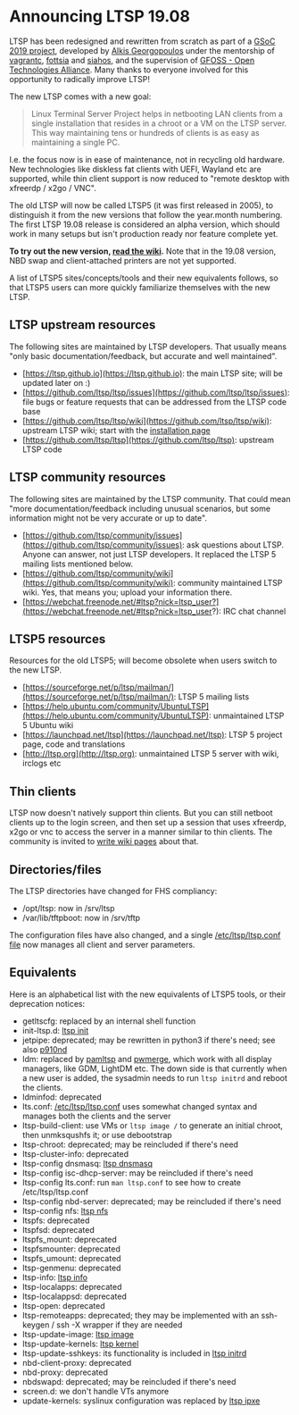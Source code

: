 # Announcing LTSP 19.08
LTSP has been redesigned and rewritten from scratch as part of a [GSoC 2019 project](https://summerofcode.withgoogle.com/projects/#4558570069164032), developed by [Alkis Georgopoulos](https://github.com/alkisg) under the mentorship of [vagrantc](https://github.com/vagrantc), [fottsia](https://github.com/fottsia) and [siahos](https://github.com/siahos), and the supervision of [GFOSS - Open Technologies Alliance](https://summerofcode.withgoogle.com/organizations/4954936912117760/). Many thanks to everyone involved for this opportunity to radically improve LTSP!

The new LTSP comes with a new goal: 
> Linux Terminal Server Project helps in netbooting LAN clients from a single installation that resides in a chroot or a VM on the LTSP server. This way maintaining tens or hundreds of clients is as easy as maintaining a single PC.

I.e. the focus now is in ease of maintenance, not in recycling old hardware. New technologies like diskless fat clients with UEFI, Wayland etc are supported, while thin client support is now reduced to "remote desktop with xfreerdp / x2go / VNC".

The old LTSP will now be called LTSP5 (it was first released in 2005), to distinguish it from the new versions that follow the year.month numbering. The first LTSP 19.08 release is considered an alpha version, which should work in many setups but isn't production ready nor feature complete yet.

**To try out the new version, [read the wiki](https://github.com/ltsp/ltsp/wiki/installation).** Note that in the 19.08 version, NBD swap and client-attached printers are not yet supported.

A list of LTSP5 sites/concepts/tools and their new equivalents follows, so that LTSP5 users can more quickly familiarize themselves with the new LTSP.

## LTSP upstream resources
The following sites are maintained by LTSP developers. That usually means "only basic documentation/feedback, but accurate and well maintained".
* [https://ltsp.github.io](https://ltsp.github.io): the main LTSP site; will be updated later on :)
* [https://github.com/ltsp/ltsp/issues](https://github.com/ltsp/ltsp/issues): file bugs or feature requests that can be addressed from the LTSP code base
* [https://github.com/ltsp/ltsp/wiki](https://github.com/ltsp/ltsp/wiki): upstream LTSP wiki; start with the [installation page](https://github.com/ltsp/ltsp/wiki/installation)
* [https://github.com/ltsp/ltsp](https://github.com/ltsp/ltsp): upstream LTSP code

## LTSP community resources
The following sites are maintained by the LTSP community. That could mean "more documentation/feedback including unusual scenarios, but some information might not be very accurate or up to date".
* [https://github.com/ltsp/community/issues](https://github.com/ltsp/community/issues): ask questions about LTSP. Anyone can answer, not just LTSP developers. It replaced the LTSP 5 mailing lists mentioned below.
* [https://github.com/ltsp/community/wiki](https://github.com/ltsp/community/wiki): community maintained LTSP wiki. Yes, that means you; upload your information there.
* [https://webchat.freenode.net/#ltsp?nick=ltsp_user?](https://webchat.freenode.net/#ltsp?nick=ltsp_user?): IRC chat channel

## LTSP5 resources
Resources for the old LTSP5; will become obsolete when users switch to the new LTSP.
* [https://sourceforge.net/p/ltsp/mailman/](https://sourceforge.net/p/ltsp/mailman/): LTSP 5 mailing lists
* [https://help.ubuntu.com/community/UbuntuLTSP](https://help.ubuntu.com/community/UbuntuLTSP): unmaintained LTSP 5 Ubuntu wiki
* [https://launchpad.net/ltsp](https://launchpad.net/ltsp): LTSP 5 project page, code and translations
* [http://ltsp.org](http://ltsp.org): unmaintained LTSP 5 server with wiki, irclogs etc

## Thin clients
LTSP now doesn't natively support thin clients. But you can still netboot
clients up to the login screen, and then set up a session that uses xfreerdp,
x2go or vnc to access the server in a manner similar to thin clients. The
community is invited to
[write wiki pages](https://github.com/ltsp/community/wiki) about that.

## Directories/files
The LTSP directories have changed for FHS compliancy:
 * /opt/ltsp: now in /srv/ltsp
 * /var/lib/tftpboot: now in /srv/tftp

The configuration files have also changed, and a single [/etc/ltsp/ltsp.conf file](https://github.com/ltsp/ltsp/blob/master/docs/ltsp.conf.5.md) now manages all client and server parameters.

## Equivalents
Here is an alphabetical list with the new equivalents of LTSP5 tools, or their deprecation notices:
 * getltscfg: replaced by an internal shell function
 * init-ltsp.d: [ltsp init](https://github.com/ltsp/ltsp/tree/master/ltsp/client/init)
 * jetpipe: deprecated; may be rewritten in python3 if there's need; see also [p910nd](https://manpages.debian.org/p910nd)
 * ldm: replaced by [pamltsp](https://github.com/ltsp/ltsp/blob/master/ltsp/client/login/pamltsp) and [pwmerge](https://github.com/ltsp/ltsp/blob/master/ltsp/client/login/pwmerge), which work with all display managers, like GDM, LightDM etc. The down side is that currently when a new user is added, the sysadmin needs to run `ltsp initrd` and reboot the clients.
 * ldminfod: deprecated
 * lts.conf: [/etc/ltsp/ltsp.conf](https://github.com/ltsp/ltsp/blob/master/docs/ltsp.conf.5.md) uses somewhat changed syntax and manages both the clients and the server
 * ltsp-build-client: use VMs or `ltsp image /` to generate an initial chroot, then unmksqushfs it; or use debootstrap
 * ltsp-chroot: deprecated; may be reincluded if there's need
 * ltsp-cluster-info: deprecated
 * ltsp-config dnsmasq: [ltsp dnsmasq](https://github.com/ltsp/ltsp/blob/master/docs/ltsp-dnsmasq.8.md)
 * ltsp-config isc-dhcp-server: may be reincluded if there's need
 * ltsp-config lts.conf: run `man ltsp.conf` to see how to create /etc/ltsp/ltsp.conf
 * ltsp-config nbd-server: deprecated; may be reincluded if there's need
 * ltsp-config nfs: [ltsp nfs](https://github.com/ltsp/ltsp/blob/master/docs/ltsp-nfs.8.md)
 * ltspfs: deprecated
 * ltspfsd: deprecated
 * ltspfs_mount: deprecated
 * ltspfsmounter: deprecated
 * ltspfs_umount: deprecated
 * ltsp-genmenu: deprecated
 * ltsp-info: [ltsp info](https://github.com/ltsp/ltsp/blob/master/docs/ltsp-info.8.md)
 * ltsp-localapps: deprecated
 * ltsp-localappsd: deprecated
 * ltsp-open: deprecated
 * ltsp-remoteapps: deprecated; they may be implemented with an ssh-keygen /
   ssh -X wrapper if they are needed
 * ltsp-update-image: [ltsp image](https://github.com/ltsp/ltsp/blob/master/docs/ltsp-image.8.md)
 * ltsp-update-kernels: [ltsp kernel](https://github.com/ltsp/ltsp/blob/master/docs/ltsp-kernel.8.md)
 * ltsp-update-sshkeys: its functionality is included in [ltsp initrd](https://github.com/ltsp/ltsp/blob/master/docs/ltsp-initrd.8.md)
 * nbd-client-proxy: deprecated
 * nbd-proxy: deprecated
 * nbdswapd: deprecated; may be reincluded if there's need
 * screen.d: we don't handle VTs anymore
 * update-kernels: syslinux configuration was replaced by [ltsp ipxe](https://github.com/ltsp/ltsp/blob/master/man/ltsp-ipxe.8.md)
